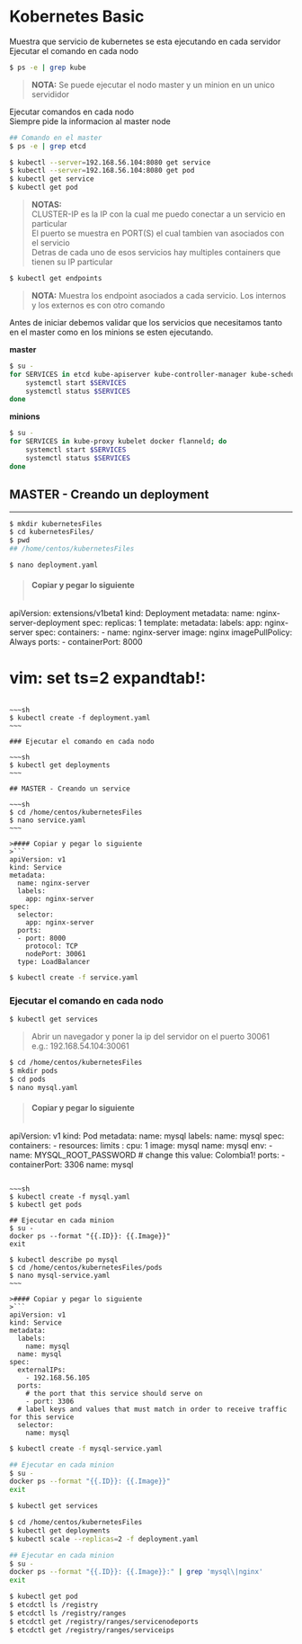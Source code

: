 # Kobernetes Basic

<!---
Work
How to deploy a NodeJS app to Kubernetes
https://seanmcgary.com/posts/how-to-deploy-a-nodejs-app-to-kubernetes
-->

<!--+++++++++++++++++++++++++++++++++++++++++++++++++++++++++++++++
++ https://kubernetes.io/docs/user-guide/kubectl/v1.8/#scale
++ https://kubernetes.io/docs/tutorials/stateless-application/expose-external-ip-address/
++ https://kubernetes.io/docs/concepts/services-networking/dns-pod-service/
++ https://kubernetes.io/docs/tasks/run-application/run-stateless-application-deployment/
+++++++++++++++++++++++++++++++++++++++++++++++++++++++++++++++-->

Muestra que servicio de kubernetes se esta ejecutando en cada servidor <br>
Ejecutar el comando en cada nodo

~~~sh
$ ps -e | grep kube
~~~


> **NOTA:** Se puede ejecutar el nodo master y un minion en un unico servididor

Ejecutar comandos en cada nodo <br>
Siempre pide la informacion al master node

~~~sh
## Comando en el master
$ ps -e | grep etcd

$ kubectl --server=192.168.56.104:8080 get service
$ kubectl --server=192.168.56.104:8080 get pod
$ kubectl get service
$ kubectl get pod
~~~


> **NOTAS:** <br>
> CLUSTER-IP es la IP con la cual me puedo conectar a un servicio en particular <br>
> El puerto se muestra en PORT(S) el cual tambien van asociados con el servicio <br>
> Detras de cada uno de esos servicios hay multiples containers que tienen su IP particular

~~~sh
$ kubectl get endpoints
~~~

> **NOTA:** Muestra los endpoint asociados a cada servicio.
> Los internos y los externos es con otro comando

Antes de iniciar debemos validar que los servicios que necesitamos tanto en el master como en los minions se esten ejecutando.

**master**

~~~sh
$ su -
for SERVICES in etcd kube-apiserver kube-controller-manager kube-scheduler docker; do
    systemctl start $SERVICES
    systemctl status $SERVICES 
done
~~~

**minions**

~~~sh
$ su -
for SERVICES in kube-proxy kubelet docker flanneld; do
    systemctl start $SERVICES
    systemctl status $SERVICES 
done
~~~

## MASTER - Creando un deployment

***
<!--$ su -
systemctl status docker
docker run -d --name docker-nginx -p 80:80 nginx
exit
https://seanmcgary.com/posts/how-to-deploy-a-nodejs-app-to-kubernetes
-->

~~~sh
$ mkdir kubernetesFiles
$ cd kubernetesFiles/
$ pwd
## /home/centos/kubernetesFiles

$ nano deployment.yaml
~~~

>#### Copiar y pegar lo siguiente
>```
apiVersion: extensions/v1beta1
kind: Deployment
metadata:
  name: nginx-server-deployment
spec:
  replicas: 1
  template:
    metadata:
      labels:
        app: nginx-server
    spec:
      containers:
      - name: nginx-server
        image: nginx
        imagePullPolicy: Always
        ports:
        - containerPort: 8000
# vim: set ts=2 expandtab!:
```

~~~sh
$ kubectl create -f deployment.yaml
~~~

### Ejecutar el comando en cada nodo

~~~sh
$ kubectl get deployments
~~~

## MASTER - Creando un service

~~~sh
$ cd /home/centos/kubernetesFiles
$ nano service.yaml
~~~

>#### Copiar y pegar lo siguiente
>```
apiVersion: v1
kind: Service
metadata:
  name: nginx-server
  labels:
    app: nginx-server
spec:
  selector:
    app: nginx-server
  ports:
  - port: 8000
    protocol: TCP
    nodePort: 30061
  type: LoadBalancer
```

~~~sh
$ kubectl create -f service.yaml
~~~

### Ejecutar el comando en cada nodo

~~~sh
$ kubectl get services
~~~

> Abrir un navegador y poner la ip del servidor on el puerto 30061 <br>
> e.g.: 192.168.54.104:30061

~~~sh
$ cd /home/centos/kubernetesFiles
$ mkdir pods
$ cd pods
$ nano mysql.yaml
~~~

>#### Copiar y pegar lo siguiente
>```
apiVersion: v1
kind: Pod
metadata:
  name: mysql
  labels:
    name: mysql
spec:
  containers:
    - resources:
        limits :
          cpu: 1
      image: mysql
      name: mysql
      env:
        - name: MYSQL_ROOT_PASSWORD
          # change this
          value: Colombia1!
      ports:
        - containerPort: 3306
          name: mysql
```

~~~sh
$ kubectl create -f mysql.yaml
$ kubectl get pods

## Ejecutar en cada minion
$ su -
docker ps --format "{{.ID}}: {{.Image}}"
exit

$ kubectl describe po mysql
$ cd /home/centos/kubernetesFiles/pods
$ nano mysql-service.yaml
~~~

>#### Copiar y pegar lo siguiente
>```
apiVersion: v1
kind: Service
metadata:
  labels:
    name: mysql
  name: mysql
spec:
  externalIPs:
    - 192.168.56.105
  ports:
    # the port that this service should serve on
    - port: 3306
  # label keys and values that must match in order to receive traffic for this service
  selector:
    name: mysql 
```

~~~sh
$ kubectl create -f mysql-service.yaml

## Ejecutar en cada minion
$ su -
docker ps --format "{{.ID}}: {{.Image}}"
exit

$ kubectl get services
~~~

~~~sh
$ cd /home/centos/kubernetesFiles
$ kubectl get deployments 
$ kubectl scale --replicas=2 -f deployment.yaml

## Ejecutar en cada minion
$ su -
docker ps --format "{{.ID}}: {{.Image}}:" | grep 'mysql\|nginx'
exit

$ kubectl get pod
$ etcdctl ls /registry
$ etcdctl ls /registry/ranges
$ etcdctl get /registry/ranges/servicenodeports
$ etcdctl get /registry/ranges/serviceips
~~~